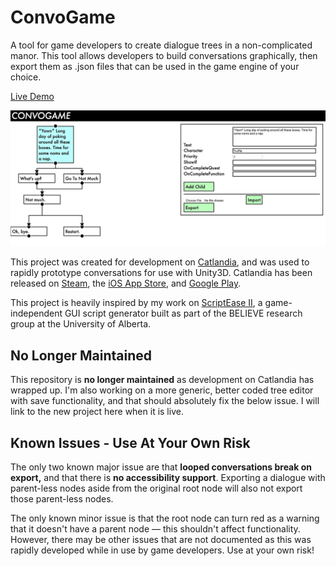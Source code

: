 # ConvoGame
A tool for game developers to create dialogue trees in a non-complicated manor. This tool allows developers to build conversations graphically, then export them as .json files that can be used in the game engine of your choice.

[Live Demo](https://abbieschenk.com/convogame/)

![A screenshot of ConvoGame](img/readme.png)

This project was created for development on [Catlandia](http://catlandiagame.com/), and was used to rapidly prototype conversations for use with Unity3D. Catlandia has been released on [Steam](https://store.steampowered.com/app/1219700/Catlandia_Crisis_at_Fort_Pawprint/?snr=1_5_1100__1100), the [iOS App Store](https://apps.apple.com/us/app/catlandia/id1498721123?ls=1), and [Google Play](https://play.google.com/store/apps/details?id=com.PolarTabby.CatlandiaPawprint&pcampaignid=pcampaignidMKT-Other-global-all-co-prtnr-py-PartBadge-Mar2515-1).

This project is heavily inspired by my work on [ScriptEase II](https://webdocs.cs.ualberta.ca/~script/), a game-independent GUI script generator built as part of the BELIEVE research group at the University of Alberta.

## No Longer Maintained
This repository is **no longer maintained** as development on Catlandia has wrapped up. I'm also working on a more generic, better coded tree editor with save functionality, and that should absolutely fix the below issue. I will link to the new project here when it is live.

## Known Issues - Use At Your Own Risk
The only two known major issue are that **looped conversations break on export,** and that there is **no accessibility support**. Exporting a dialogue with parent-less nodes aside from the original root node will also not export those parent-less nodes.

The only known minor issue is that the root node can turn red as a warning that it doesn't have a parent node — this shouldn't affect functionality. However, there may be other issues that are not documented as this was rapidly developed while in use by game developers. Use at your own risk!